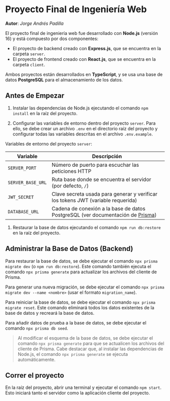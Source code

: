# Proyecto Final de Ingeniería Web

**Autor**: *Jorge Andrés Padilla*

El proyecto final de ingeniería web fue desarrollado con **Node.js** (versión 16) y está compuesto por dos componentes:
- El proyecto de backend creado con **Express.js**, que se encuentra en la carpeta `server`.
- El proyecto de frontend creado con **React.js**, que se encuentra en la carpeta `client`.

Ambos proyectos están desarrollados en **TypeScript**, y se usa una base de datos **PostgreSQL** para el almacenamiento de los datos.

## Antes de Empezar

1. Instalar las dependencias de Node.js ejecutando el comando `npm install` en la raíz del proyecto.

2. Configurar las variables de entorno dentro del proyecto `server`. Para ello, se debe crear un archivo `.env` en el directorio raíz del proyecto y configurar todas las variables descritas en el archivo `.env.example`.
   
Variables de entorno del proyecto `server`:

Variable	      | Descripción
---          	  | ---
`SERVER_PORT`     | Número de puerto para escuchar las peticiones HTTP
`SERVER_BASE_URL` | Ruta base donde se encuentra el servidor (por defecto, `/`)
`JWT_SECRET`      | Clave secreta usada para generar y verificar los tokens JWT (variable requerida)
`DATABASE_URL`    | Cadena de conexión a la base de datos PostgreSQL (ver documentación de [Prisma](https://pris.ly/d/connection-strings))

1. Restaurar la base de datos ejecutando el comando `npm run db:restore` en la raíz del proyecto.

## Administrar la Base de Datos (Backend)

Para restaurar la base de datos, se debe ejecutar el comando `npx prisma migrate dev` (o `npm run db:restore`). Este comando también ejecuta el comando `npx prisma generate` para actualizar los archivos del cliente de Prisma.

Para generar una nueva migración, se debe ejecutar el comando `npx prisma migrate dev --name <nombre>` (usar el formato `migration_name`).

Para reiniciar la base de datos, se debe ejecutar el comando `npx prisma migrate reset`. Este comando eliminará todos los datos existentes de la base de datos y recreará la base de datos.

Para añadir datos de prueba a la base de datos, se debe ejecutar el comando `npx prisma db seed`.

> Al modificar el esquema de la base de datos, se debe ejecutar el comando `npx prisma generate` para que se actualicen los archivos del cliente de Prisma. Cabe destacar que, al instalar las dependencias de Node.js, el comando `npx prisma generate` se ejecuta automáticamente.

## Correr el proyecto

En la raíz del proyecto, abrir una terminal y ejecutar el comando `npm start`. Esto iniciará tanto el servidor como la aplicación cliente del proyecto.